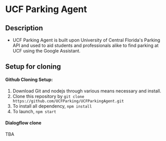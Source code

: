 # UCF Parking Agent
## Description
 - UCF Parking Agent is built upon University of Central Florida's Parking API and used to aid students and professionals alike to find parking at UCF using the Google Assistant.
## Setup for cloning
#### Github Cloning Setup:
1. Download Git and nodejs through various means necessary and install.
2. Clone this repository by `git clone https://github.com/UCFParking/UCFParkingAgent.git`
3. To install all dependency, `npm install`
4. To launch, `npm start`
#### Dialogflow clone
TBA
